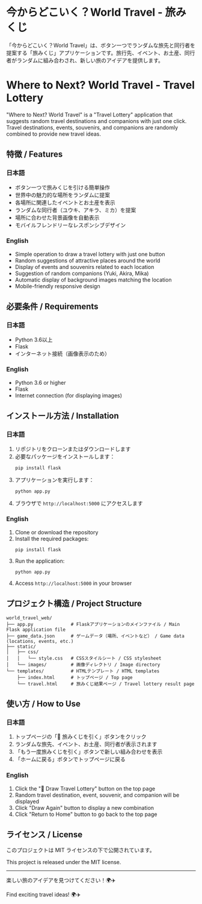 # 今からどこいく？World Travel - 旅みくじ

「今からどこいく？World Travel」は、ボタン一つでランダムな旅先と同行者を提案する「旅みくじ」アプリケーションです。旅行先、イベント、お土産、同行者がランダムに組み合わされ、新しい旅のアイデアを提供します。

# Where to Next? World Travel - Travel Lottery

"Where to Next? World Travel" is a "Travel Lottery" application that suggests random travel destinations and companions with just one click. Travel destinations, events, souvenirs, and companions are randomly combined to provide new travel ideas.

## 特徴 / Features

### 日本語
- ボタン一つで旅みくじを引ける簡単操作
- 世界中の魅力的な場所をランダムに提案
- 各場所に関連したイベントとお土産を表示
- ランダムな同行者（ユウキ、アキラ、ミカ）を提案
- 場所に合わせた背景画像を自動表示
- モバイルフレンドリーなレスポンシブデザイン

### English
- Simple operation to draw a travel lottery with just one button
- Random suggestions of attractive places around the world
- Display of events and souvenirs related to each location
- Suggestion of random companions (Yuki, Akira, Mika)
- Automatic display of background images matching the location
- Mobile-friendly responsive design

## 必要条件 / Requirements

### 日本語
- Python 3.6以上
- Flask
- インターネット接続（画像表示のため）

### English
- Python 3.6 or higher
- Flask
- Internet connection (for displaying images)

## インストール方法 / Installation

### 日本語
1. リポジトリをクローンまたはダウンロードします
2. 必要なパッケージをインストールします：
   ```
   pip install flask
   ```
3. アプリケーションを実行します：
   ```
   python app.py
   ```
4. ブラウザで `http://localhost:5000` にアクセスします

### English
1. Clone or download the repository
2. Install the required packages:
   ```
   pip install flask
   ```
3. Run the application:
   ```
   python app.py
   ```
4. Access `http://localhost:5000` in your browser

## プロジェクト構造 / Project Structure

```
world_travel_web/
├── app.py              # Flaskアプリケーションのメインファイル / Main Flask application file
├── game_data.json      # ゲームデータ（場所、イベントなど） / Game data (locations, events, etc.)
├── static/
│   ├── css/
│   │   └── style.css   # CSSスタイルシート / CSS stylesheet
│   └── images/         # 画像ディレクトリ / Image directory
└── templates/          # HTMLテンプレート / HTML templates
    ├── index.html      # トップページ / Top page
    └── travel.html     # 旅みくじ結果ページ / Travel lottery result page
```

## 使い方 / How to Use

### 日本語
1. トップページの「🎲 旅みくじを引く」ボタンをクリック
2. ランダムな旅先、イベント、お土産、同行者が表示されます
3. 「もう一度旅みくじを引く」ボタンで新しい組み合わせを表示
4. 「ホームに戻る」ボタンでトップページに戻る

### English
1. Click the "🎲 Draw Travel Lottery" button on the top page
2. Random travel destination, event, souvenir, and companion will be displayed
3. Click "Draw Again" button to display a new combination
4. Click "Return to Home" button to go back to the top page

## ライセンス / License

このプロジェクトは MIT ライセンスの下で公開されています。

This project is released under the MIT license.

---

楽しい旅のアイデアを見つけてください！🌍✈️

Find exciting travel ideas! 🌍✈️
